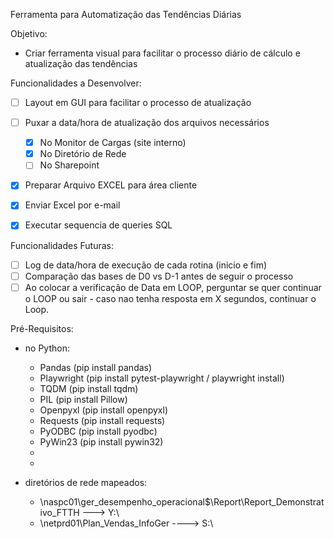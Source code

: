 Ferramenta para Automatização das Tendências Diárias

Objetivo:
 - Criar ferramenta visual para facilitar o processo diário de cálculo e atualização das tendências
 
Funcionalidades a Desenvolver:
 - [ ] Layout em GUI para facilitar o processo de atualização
 - [ ] Puxar a data/hora de atualização dos arquivos necessários
    - [X] No Monitor de Cargas (site interno)
    - [X] No Diretório de Rede
    - [ ] No Sharepoint
 - [X] Preparar Arquivo EXCEL para área cliente
 - [X] Enviar Excel por e-mail
 - [X] Executar sequencia de queries SQL
 

Funcionalidades Futuras:
 - [ ] Log de data/hora de execução de cada rotina (inicio e fim)
 - [ ] Comparação das bases de D0 vs D-1 antes de seguir o processo
 - [ ] Ao colocar a verificação de Data em LOOP, perguntar se quer continuar o LOOP ou sair - caso nao tenha resposta em X segundos, continuar o Loop.

 Pré-Requisitos:
  - no Python:
      - Pandas (pip install pandas)
      - Playwright (pip install pytest-playwright  /  playwright install)
      - TQDM (pip install tqdm)
      - PIL (pip install Pillow)
      - Openpyxl (pip install openpyxl)
      - Requests (pip install requests)
      - PyODBC (pip install pyodbc)
      - PyWin23 (pip install pywin32)
      -
      -

  - diretórios de rede mapeados:
      - \\naspc01\ger_desempenho_operacional$\Report\Report_Demonstrativo_FTTH ---> Y:\
      - \\netprd01\Plan_Vendas_InfoGer ----> S:\


